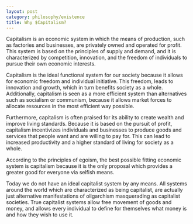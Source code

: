 ```yaml
---
layout: post
category: philosophy/existence
title: Why $Capitalism?
---
```

Capitalism is an economic system in which the means of production, such as factories and businesses, are privately owned and operated for profit. This system is based on the principles of supply and demand, and it is characterized by competition, innovation, and the freedom of individuals to pursue their own economic interests.

Capitalism is the ideal functional system for our society because it allows for economic freedom and individual initiative. This freedom, leads to innovation and growth, which in turn benefits society as a whole. Additionally, capitalism is seen as a more efficient system than alternatives such as socialism or communism, because it allows market forces to allocate resources in the most efficient way possible.

Furthermore, capitalism is often praised for its ability to create wealth and improve living standards. Because it is based on the pursuit of profit, capitalism incentivizes individuals and businesses to produce goods and services that people want and are willing to pay for. This can lead to increased productivity and a higher standard of living for society as a whole.

According to the principles of egoism, the best possible fitting economic system is capitalism because it is the only proposal which provides a greater good for everyone via selfish means.

Today we do not have an ideal capitalist system by any means. All systems around the world which are characterized as being capitalist, are actually just alternative manifestations of oligarchism masquerading as capitalist societies. True capitalist systems allow free movement of goods and money, and allows every individual to define for themselves what money is and how they wish to use it.